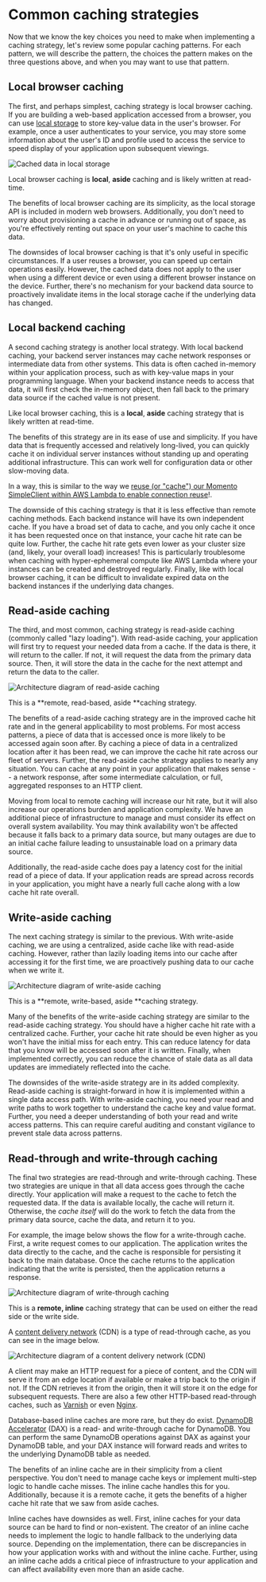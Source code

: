 # Common caching strategies

Now that we know the key choices you need to make when implementing a caching strategy, let's review some popular caching patterns. For each pattern, we will describe the pattern, the choices the pattern makes on the three questions above, and when you may want to use that pattern.

## Local browser caching

The first, and perhaps simplest, caching strategy is local browser caching. If you are building a web-based application accessed from a browser, you can use [local storage](https://developer.mozilla.org/en-US/docs/Web/API/Window/localStorage) to store key-value data in the user's browser. For example, once a user authenticates to your service, you may store some information about the user's ID and profile used to access the service to speed display of your application upon subsequent viewings.

![Cached data in local storage](images/caching-strategies-and-patterns/local-storage-caching.png "Caching in local storage")

Local browser caching is **local**, **aside** caching and is likely written at read-time.

The benefits of local browser caching are its simplicity, as the local storage API is included in modern web browsers. Additionally, you don't need to worry about provisioning a cache in advance or running out of space, as you're effectively renting out space on your user's machine to cache this data.

The downsides of local browser caching is that it's only useful in specific circumstances. If a user reuses a browser, you can speed up certain operations easily. However, the cached data does not apply to the user when using a different device or even using a different browser instance on the device. Further, there's no mechanism for your backend data source to proactively invalidate items in the local storage cache if the underlying data has changed.

## Local backend caching

A second caching strategy is another local strategy. With local backend caching, your backend server instances may cache network responses or intermediate data from other systems. This data is often cached in-memory within your application process, such as with key-value maps in your programming language. When your backend instance needs to access that data, it will first check the in-memory object, then fall back to the primary data source if the cached value is not present.

Like local browser caching, this is a **local**, **aside** caching strategy that is likely written at read-time.

The benefits of this strategy are in its ease of use and simplicity. If you have data that is frequently accessed and relatively long-lived, you can quickly cache it on individual server instances without standing up and operating additional infrastructure. This can work well for configuration data or other slow-moving data.

In a way, this is similar to the way we [reuse (or "cache") our Momento SimpleClient within AWS Lambda to enable connection reuse](./../guides/caching-with-aws-lambda#connection-reuse)!.

The downside of this caching strategy is that it is less effective than remote caching methods. Each backend instance will have its own independent cache. If you have a broad set of data to cache, and you only cache it once it has been requested once on that instance, your cache hit rate can be quite low. Further, the cache hit rate gets even lower as your cluster size (and, likely, your overall load) increases! This is particularly troublesome when caching with hyper-ephemeral compute like AWS Lambda where your instances can be created and destroyed regularly. Finally, like with local browser caching, it can be difficult to invalidate expired data on the backend instances if the underlying data changes.

## Read-aside caching

The third, and most common, caching strategy is read-aside caching (commonly called "lazy loading"). With read-aside caching, your application will first try to request your needed data from a cache. If the data is there, it will return to the caller. If not, it will request the data from the primary data source. Then, it will store the data in the cache for the next attempt and return the data to the caller.

![Architecture diagram of read-aside caching](images/caching-strategies-and-patterns/read-aside-caching.png "Read-aside caching")

This is a **remote, read-based, aside **caching strategy.

The benefits of a read-aside caching strategy are in the improved cache hit rate and in the general applicability to most problems. For most access patterns, a piece of data that is accessed once is more likely to be accessed again soon after. By caching a piece of data in a centralized location after it has been read, we can improve the cache hit rate across our fleet of servers. Further, the read-aside cache strategy applies to nearly any situation. You can cache at any point in your application that makes sense -- a network response, after some intermediate calculation, or full, aggregated responses to an HTTP client.

Moving from local to remote caching will increase our hit rate, but it will also increase our operations burden and application complexity. We have an additional piece of infrastructure to manage and must consider its effect on overall system availability. You may think availability won't be affected because it falls back to a primary data source, but many outages are due to an initial cache failure leading to unsustainable load on a primary data source.

Additionally, the read-aside cache does pay a latency cost for the initial read of a piece of data. If your application reads are spread across records in your application, you might have a nearly full cache along with a low cache hit rate overall.

## Write-aside caching

The next caching strategy is similar to the previous. With write-aside caching, we are using a centralized, aside cache like with read-aside caching. However, rather than lazily loading items into our cache after accessing it for the first time, we are proactively pushing data to our cache when we write it.

![Architecture diagram of write-aside caching](images/caching-strategies-and-patterns/write-aside-caching.png "Write-aside caching")

This is a **remote, write-based, aside **caching strategy.

Many of the benefits of the write-aside caching strategy are similar to the read-aside caching strategy. You should have a higher cache hit rate with a centralized cache. Further, your cache hit rate should be even higher as you won't have the initial miss for each entry. This can reduce latency for data that you know will be accessed soon after it is written. Finally, when implemented correctly, you can reduce the chance of stale data as all data updates are immediately reflected into the cache.

The downsides of the write-aside strategy are in its added complexity. Read-aside caching is straight-forward in how it is implemented within a single data access path. With write-aside caching, you need your read and write paths to work together to understand the cache key and value format. Further, you need a deeper understanding of both your read and write access patterns. This can require careful auditing and constant vigilance to prevent stale data across patterns.

## Read-through and write-through caching

The final two strategies are read-through and write-through caching. These two strategies are unique in that all data access goes through the cache directly. Your application will make a request to the cache to fetch the requested data. If the data is available locally, the cache will return it. Otherwise, the _cache itself_ will do the work to fetch the data from the primary data source, cache the data, and return it to you.

For example, the image below shows the flow for a write-through cache. First, a write request comes to our application. The application writes the data directly to the cache, and the cache is responsible for persisting it back to the main database. Once the cache returns to the application indicating that the write is persisted, then the application returns a response.

![Architecture diagram of write-through caching](images/caching-strategies-and-patterns/write-through-caching.png "Write-through caching")

This is a **remote, inline** caching strategy that can be used on either the read side or the write side.

A [content delivery network](https://en.wikipedia.org/wiki/Content_delivery_network) (CDN) is a type of read-through cache, as you can see in the image below.

![Architecture diagram of a content delivery network (CDN)](images/caching-strategies-and-patterns/read-through-cdn.png "Read-through CDN")

A client may make an HTTP request for a piece of content, and the CDN will serve it from an edge location if available or make a trip back to the origin if not. If the CDN retrieves it from the origin, then it will store it on the edge for subsequent requests. There are also a few other HTTP-based read-through caches, such as [Varnish](https://varnish-cache.org/) or even [Nginx](https://www.nginx.com/).

Database-based inline caches are more rare, but they do exist. [DynamoDB Accelerator](https://aws.amazon.com/dynamodb/dax/) (DAX) is a read- and write-through cache for DynamoDB. You can perform the same DynamoDB operations against DAX as against your DynamoDB table, and your DAX instance will forward reads and writes to the underlying DynamoDB table as needed.

The benefits of an inline cache are in their simplicity from a client perspective. You don't need to manage cache keys or implement multi-step logic to handle cache misses. The inline cache handles this for you. Additionally, because it is a remote cache, it gets the benefits of a higher cache hit rate that we saw from aside caches.

Inline caches have downsides as well. First, inline caches for your data source can be hard to find or non-existent. The creator of an inline cache needs to implement the logic to handle fallback to the underlying data source. Depending on the implementation, there can be discrepancies in how your application works with and without the inline cache. Further, using an inline cache adds a critical piece of infrastructure to your application and can affect availability even more than an aside cache.​​
